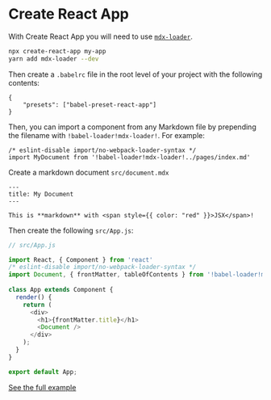 # Create React App

With Create React App you will need to use
[`mdx-loader`][mdx-loader].

```sh
npx create-react-app my-app
yarn add mdx-loader --dev
```

Then create a `.babelrc` file in the root level of your project with the following contents:

```
{
    "presets": ["babel-preset-react-app"]
}
```

Then, you can import a component from any Markdown file by prepending the filename with `!babel-loader!mdx-loader!`. For example:

```
/* eslint-disable import/no-webpack-loader-syntax */
import MyDocument from '!babel-loader!mdx-loader!../pages/index.md'
```

Create a markdown document `src/document.mdx`

```mdx
---
title: My Document
---

This is **markdown** with <span style={{ color: "red" }}>JSX</span>!

```

Then create the following `src/App.js`:

```js
// src/App.js

import React, { Component } from 'react'
/* eslint-disable import/no-webpack-loader-syntax */
import Document, { frontMatter, tableOfContents } from '!babel-loader!mdx-loader!./document.mdx'
 
class App extends Component {
  render() {
    return (
      <div>
        <h1>{frontMatter.title}</h1>
        <Document />
      </div>
    );
  }
}

export default App;
```

[See the full example][cra-example]

[mdx-loader]: https://www.npmjs.com/package/mdx-loader

[cra-example]: https://github.com/mdx-js/mdx/tree/master/examples/create-react-app

